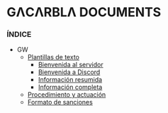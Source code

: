 # GΛCΛRBLΛ DOCUMENTS
### ÍNDICE
- GW
  - [Plantillas de texto]()
    - [Bienvenida al servidor]()
    - [Bienvenida a Discord]()
    - [Información resumida]()
    - [Información completa]()
  - [Procedimiento y actuación]()
  - [Formato de sanciones]()
